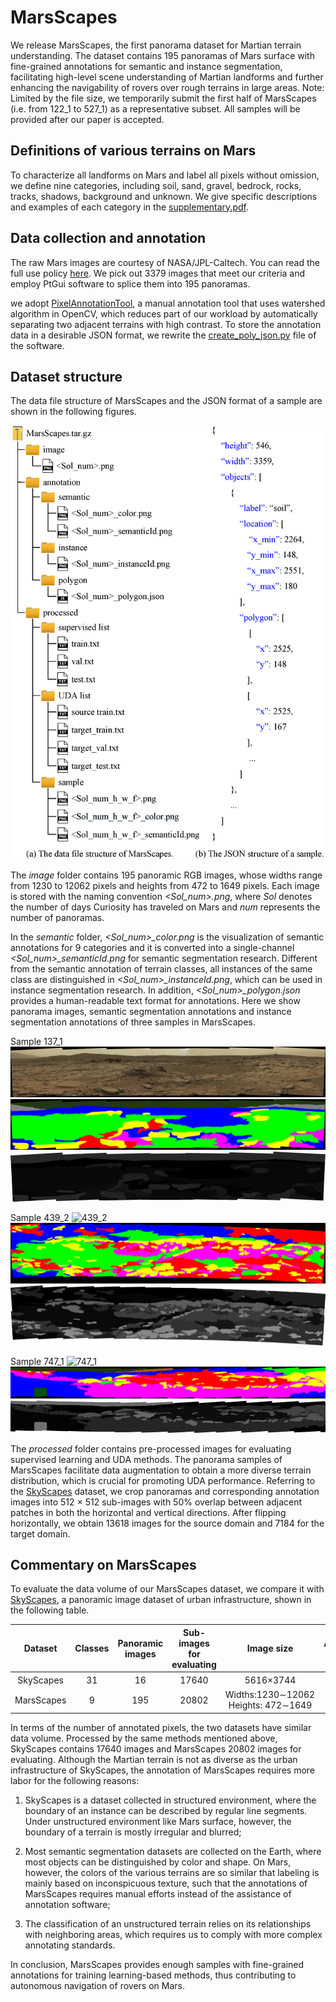 # MarsScapes
We release MarsScapes, the first panorama dataset for Martian terrain understanding. The dataset contains 195 panoramas of Mars surface with fine-grained annotations for semantic and instance segmentation, facilitating high-level scene understanding of Martian landforms and further enhancing the navigability of rovers over rough terrains in large areas. Note: Limited by the file size, we temporarily submit the first half of MarsScapes (i.e. from 122_1 to 527_1) as a representative subset. All samples will be provided after our paper is accepted.

## Definitions of various terrains on Mars
To characterize all landforms on Mars and label all pixels without omission, we define nine categories, including soil, sand, gravel, bedrock, rocks, tracks, shadows, background and unknown. We give specific descriptions and examples of each category in the [supplementary.pdf](https://github.com/InRobots/MarsScapes/files/7965342/supplementary.pdf).

## Data collection and annotation
The raw Mars images are courtesy of NASA/JPL-Caltech. You can read the full use policy [here](https://www.jpl.nasa.gov/jpl-image-use-policy). We pick out 3379 images that meet our criteria and employ PtGui software to splice them into 195 panoramas.

we adopt [PixelAnnotationTool](https://github.com/abreheret/PixelAnnotationTool), a manual annotation tool that uses watershed algorithm in OpenCV, which reduces part of our workload by automatically separating two adjacent terrains with high contrast. To store the annotation data in a desirable JSON format, we rewrite the [create_poly_json.py](https://github.com/InRobots/MarsScapes/blob/main/create_poly_json.py) file of the software.

## Dataset structure
The data file structure of MarsScapes and the JSON format of a sample are shown in the following figures.

<div align=center>
<img src="https://github.com/InRobots/MarsScapes/blob/main/IMG/structure.png" width="500px">
</div>

The _image_ folder contains 195 panoramic RGB images, whose widths range from 1230 to 12062 pixels and heights from 472 to 1649 pixels. Each image is stored with the naming convention _<Sol_num>.png_, where _Sol_ denotes the number of days Curiosity has traveled on Mars and _num_ represents the number of panoramas.

In the _semantic_ folder, _<Sol\_num>\_color.png_ is the visualization of semantic annotations for 9 categories and it is converted into a single-channel _<Sol\_num>\_semanticId.png_ for semantic segmentation research. Different from the semantic annotation of terrain classes, all instances of the same class are distinguished in _<Sol\_num>\_instanceId.png_, which can be used in instance segmentation research. In addition, _<Sol\_num>\_polygon.json_ provides a human-readable text format for annotations. Here we show panorama images, semantic segmentation annotations and instance segmentation annotations of three samples in MarsScapes.

Sample 137_1
![137_1](https://github.com/InRobots/MarsScapes/blob/main/IMG/137_1.png)
![137_1_color](https://github.com/InRobots/MarsScapes/blob/main/IMG/137_1_color.png)
![137_1_instanceId](https://github.com/InRobots/MarsScapes/blob/main/IMG/137_1_instanceId.png)

Sample 439_2
![439_2](https://github.com/InRobots/MarsScapes/blob/main/IMG/439_2.png)
![439_2_color](https://github.com/InRobots/MarsScapes/blob/main/IMG/439_2_color.png)
![439_2_instanceId](https://github.com/InRobots/MarsScapes/blob/main/IMG/439_2_instanceId.png)

Sample 747_1
![747_1](https://github.com/InRobots/MarsScapes/blob/main/IMG/747_1.png)
![747_1_color](https://github.com/InRobots/MarsScapes/blob/main/IMG/747_1_color.png)
![747_1_instanceId](https://github.com/InRobots/MarsScapes/blob/main/IMG/747_1_instanceId.png)

The _processed_ folder contains pre-processed images for evaluating supervised learning and UDA methods. The panorama samples of MarsScapes facilitate data augmentation to obtain a more diverse terrain distribution, which is crucial for promoting UDA performance. Referring to the [SkyScapes](https://openaccess.thecvf.com/content_ICCV_2019/html/Azimi_SkyScapes__Fine-Grained_Semantic_Understanding_of_Aerial_Scenes_ICCV_2019_paper.html) dataset, we crop panoramas and corresponding annotation images into 512 × 512 sub-images with 50\% overlap between adjacent patches in both the horizontal and vertical directions. After flipping horizontally, we obtain 13618 images for the source domain and 7184 for the target domain.

## Commentary on MarsScapes
To evaluate the data volume of our MarsScapes dataset, we compare it with [SkyScapes](https://openaccess.thecvf.com/content_ICCV_2019/html/Azimi_SkyScapes__Fine-Grained_Semantic_Understanding_of_Aerial_Scenes_ICCV_2019_paper.html), a panoramic image dataset of urban infrastructure, shown in the following table.

|**Dataset** | **Classes** | **Panoramic images** | **Sub-images for evaluating** | **Image size** | **Annotated pixels** |
|:-:|:-:|:-:|:-:|:-:|:-:|
| SkyScapes | 31 | 16 | 17640 | 5616×3744 | 3.36×10<sup>8</sup> |
| MarsScapes | 9 | 195 | 20802 | Widths:1230∼12062 Heights: 472∼1649 | 3.92×10<sup>8</sup> |

In terms of the number of annotated pixels, the two datasets have similar data volume. Processed by the same methods mentioned above, SkyScapes contains 17640 images and MarsScapes 20802 images for evaluating. Although the Martian terrain is not as diverse as the urban infrastructure of SkyScapes, the annotation of MarsScapes requires more labor for the following reasons:

1) SkyScapes is a dataset collected in structured environment, where the boundary of an instance can be described by regular line segments. Under unstructured environment like Mars surface, however, the boundary of a terrain is mostly irregular and blurred;

2) Most semantic segmentation datasets are collected on the Earth, where most objects can be distinguished by color and shape. On Mars, however, the colors of the various terrains are so similar that labeling is mainly based on inconspicuous texture, such that the annotations of MarsScapes requires manual efforts instead of the assistance of annotation software;

3) The classification of an unstructured terrain relies on its relationships with neighboring areas, which requires us to comply with more complex annotating standards.

In conclusion, MarsScapes provides enough samples with fine-grained annotations for training learning-based methods, thus contributing to autonomous navigation of rovers on Mars.
